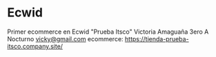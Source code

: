# Ecwid
Primer ecommerce en Ecwid "Prueba Itsco"
Victoria Amaguaña
3ero A Nocturno
vicky@gmail.com
ecommerce: https://tienda-prueba-itsco.company.site/
